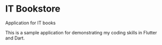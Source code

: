 # IT Bookstore

Application for IT books

This is a sample application for demonstrating my coding skills in Flutter and Dart.
